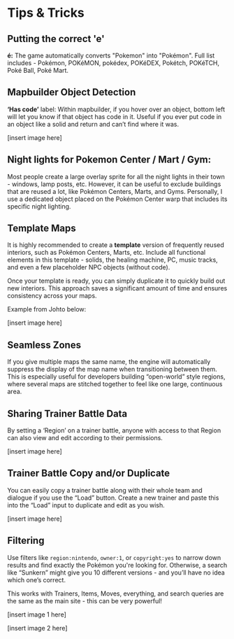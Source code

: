 # Tips & Tricks

## Putting the correct 'e'

**é:** The game automatically converts "Pokemon" into "Pokémon". Full list includes - Pokémon, POKéMON, pokédex, POKéDEX, Pokétch, POKéTCH, Poké Ball, Poké Mart.

## Mapbuilder Object Detection
**‘Has code’** label: Within mapbuilder, if you hover over an object, bottom left will let you know if that object has code in it. Useful if you ever put code in an object like a solid and return and can’t find where it was.

[insert image here]

## Night lights for Pokemon Center / Mart / Gym:
Most people create a large overlay sprite for all the night lights in their town - windows, lamp posts, etc. However, it can be useful to exclude buildings that are reused a lot, like Pokémon Centers, Marts, and Gyms. Personally, I use a dedicated object placed on the Pokémon Center warp that includes its specific night lighting.

## Template Maps
It is highly recommended to create a **template** version of frequently reused interiors, such as Pokémon Centers, Marts, etc. Include all functional elements in this template - solids, the healing machine, PC, music tracks, and even a few placeholder NPC objects (without code).

Once your template is ready, you can simply duplicate it to quickly build out new interiors. This approach saves a significant amount of time and ensures consistency across your maps.

Example from Johto below:

[insert image here]

## Seamless Zones
If you give multiple maps the same name, the engine will automatically suppress the display of the map name when transitioning between them. This is especially useful for developers building “open-world” style regions, where several maps are stitched together to feel like one large, continuous area.

## Sharing Trainer Battle Data
By setting a ‘Region’ on a trainer battle, anyone with access to that Region can also view and edit according to their permissions.

[insert image here]

## Trainer Battle Copy and/or Duplicate
You can easily copy a trainer battle along with their whole team and dialogue if you use the “Load” button. Create a new trainer and paste this into the “Load” input to duplicate and edit as you wish.

[insert image here]

## Filtering
Use filters like `region:nintendo`, `owner:1`, or `copyright:yes` to narrow down results and find exactly the Pokémon you're looking for. Otherwise, a search like “Sunkern” might give you 10 different versions - and you’ll have no idea which one’s correct. 

This works with Trainers, Items, Moves, everything, and search queries are the same as the main site - this can be very powerful!

[insert image 1 here]

[insert image 2 here]